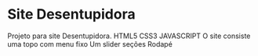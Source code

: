 # Site Desentupidora

Projeto para site Desentupidora.
HTML5
CSS3
JAVASCRIPT
O site consiste uma topo com menu fixo
Um slider
seções
Rodapé